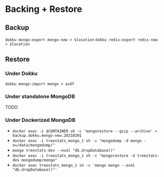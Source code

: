 # Backing + Restore

## Backup

`dokku mongo:export mongo-new > $location`
`dokku redis:export redis-new > $location`

## Restore

### Under Dokku

`dokku mongo:import mongo < asdf`

### Under standalone MongoDB

TODO

### Under Dockerized MongoDB

- `docker exec -i $CONTAINER sh -c 'mongorestore --gzip --archive' < backup.dokku.mongo-new.20210201`
- `docker exec -i treestats_mongo_1 sh -c "mongodump -d mongo -o=/data/mongodump/"`
- `mongo treestats-dev --eval "db.dropDatabase()"`
- `docker exec -i treestats_mongo_1 sh -c "mongorestore -d treestats-dev mongodump/mongo"`
- `docker exec treestats_mongo_1 sh -c 'mongo mongo --eval "db.dropDatabase()"'`
